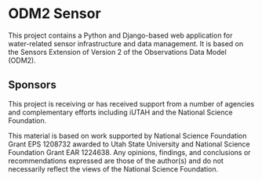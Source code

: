 ODM2 Sensor
===========

This project contains a Python and Django-based web application for water-related sensor infrastructure and data management. It is based on the Sensors Extension of Version 2 of the Observations Data Model (ODM2).

Sponsors
---------
This project is receiving or has received support from a number of agencies and complementary efforts including iUTAH and the National Science Foundation.

This material is based on work supported by National Science Foundation Grant EPS 1208732 awarded to Utah State University and National Science Foundation Grant EAR 1224638.  Any opinions, findings, and conclusions or recommendations expressed are those of the author(s) and do not necessarily reflect the views of the National Science Foundation.
